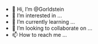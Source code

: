 - 👋 Hi, I’m @Gorldstein
- 👀 I’m interested in ...
- 🌱 I’m currently learning ...
- 💞️ I’m looking to collaborate on ...
- 📫 How to reach me ...

<!---
Gorldstein/Gorldstein is a ✨ special ✨ repository because its `README.md` (this file) appears on your GitHub profile.
You can click the Preview link to take a look at your changes.
--->
